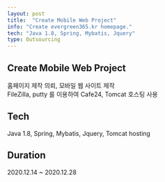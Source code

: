 ```yaml
---
layout: post
title:  "Create Mobile Web Project"
info: "Create evergreen365.kr homepage."
tech: "Java 1.8, Spring, Mybatis, Jquery"
type: Outsourcing
---
```


## Create Mobile Web Project   
홈페이지 제작 의뢰, 모바일 웹 사이트 제작   
FileZilla, putty 를 이용하여 Cafe24, Tomcat 호스팅 사용   


## Tech
Java 1.8, Spring, Mybatis, Jquery, Tomcat hosting


## Duration
2020.12.14 ~ 2020.12.28
